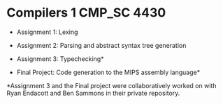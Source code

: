 Compilers 1 CMP_SC 4430
=========

* Assignment 1: Lexing

* Assignment 2: Parsing and abstract syntax tree generation

* Assignment 3: Typechecking*

* Final Project: Code generation to the MIPS assembly language*

*Assignment 3 and the Final project were collaboratively worked on with Ryan Endacott and Ben Sammons in their private repository.
